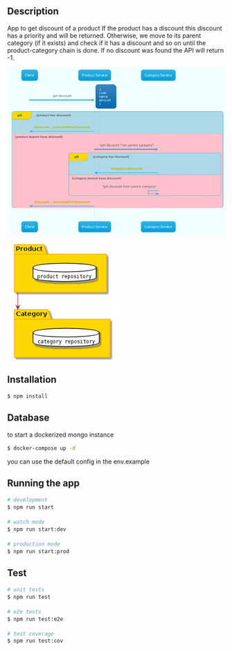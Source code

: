 ## Description
App to get discount of a product
If the product has a discount this discount has a priority and will be returned.
Otherwise, we move to its parent category (if it exists) and check if it has a discount and so on until the product-category chain is done.
If no discount was found the API will return -1.
<p align="center">

![sequence diagram for getting discount](./doc/get-discount.seq.png)
</p>

<p align="center">

![component diagram ](./doc/components.modules.png)
</p>


## Installation
```bash
$ npm install
```

## Database
to start a dockerized mongo instance
```bash
$ docker-compose up -d
```
you can use the default config in the env.example

## Running the app

```bash
# development
$ npm run start

# watch mode
$ npm run start:dev

# production mode
$ npm run start:prod
```

## Test

```bash
# unit tests
$ npm run test

# e2e tests
$ npm run test:e2e

# test coverage
$ npm run test:cov
```


